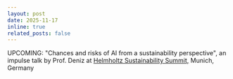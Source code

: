 ```yaml
---
layout: post
date: 2025-11-17
inline: true
related_posts: false
---
```

UPCOMING: "Chances and risks of AI from a sustainability perspective", an impulse talk by Prof. Deniz at <a href="https://dktk.dkfz.de/aktuelles/events/save-date-6-helmholtz-sustainability-summit" target="_blank" rel="noopener noreferrer">Helmholtz Sustainability Summit,</a> Munich, Germany
